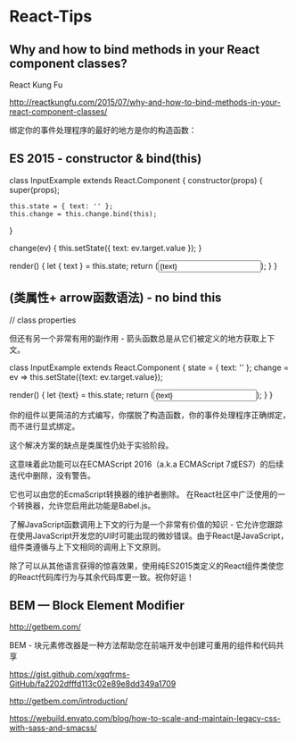 # React-Tips







## Why and how to bind methods in your React component classes?

React Kung Fu


http://reactkungfu.com/2015/07/why-and-how-to-bind-methods-in-your-react-component-classes/



绑定你的事件处理程序的最好的地方是你的构造函数：

## ES 2015 - constructor & bind(this)

class InputExample extends React.Component {
  constructor(props) {
    super(props);

    this.state = { text: '' };
    this.change = this.change.bind(this);
  }

  change(ev) {
    this.setState({ text: ev.target.value });
  }

  render() {
    let { text } = this.state;
    return (<input type="text" value={text} onChange={this.change} />);
  }
}


## (类属性+ arrow函数语法) - no bind this

// class properties 

但还有另一个非常有用的副作用 - 箭头函数总是从它们被定义的地方获取上下文。


class InputExample extends React.Component {
  state = { text: '' };
  change = ev => this.setState({text: ev.target.value});

  render() {
    let {text} = this.state;
    return (<input type="text" value={text} onChange={this.change} />);
  }
}

你的组件以更简洁的方式编写，你摆脱了构造函数，你的事件处理程序正确绑定，而不进行显式绑定。



这个解决方案的缺点是类属性仍处于实验阶段。


这意味着此功能可以在ECMAScript 2016（a.k.a ECMAScript 7或ES7）的后续迭代中删除，没有警告。

它也可以由您的EcmaScript转换器的维护者删除。
在React社区中广泛使用的一个转换器，允许您启用此功能是Babel.js。



了解JavaScript函数调用上下文的行为是一个非常有价值的知识 - 它允许您跟踪在使用JavaScript开发您的UI时可能出现的微妙错误。由于React是JavaScript，组件类遵循与上下文相同的调用上下文原则。

除了可以从其他语言获得的惊喜效果，使用纯ES2015类定义的React组件类使您的React代码库行为与其余代码库更一致。祝你好运！




## BEM — Block Element Modifier

http://getbem.com/


BEM - 块元素修改器是一种方法帮助您在前端开发中创建可重用的组件和代码共享

https://gist.github.com/xgqfrms-GitHub/fa2202dfffd113c02e89e8dd349a1709

http://getbem.com/introduction/

https://webuild.envato.com/blog/how-to-scale-and-maintain-legacy-css-with-sass-and-smacss/





